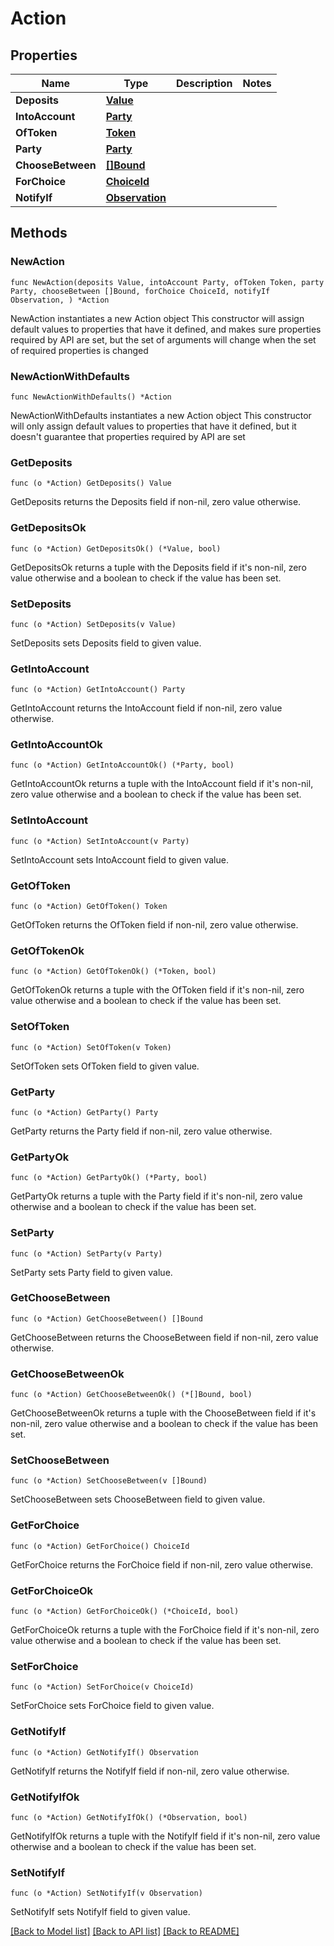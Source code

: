 # Action

## Properties

Name | Type | Description | Notes
------------ | ------------- | ------------- | -------------
**Deposits** | [**Value**](Value.md) |  | 
**IntoAccount** | [**Party**](Party.md) |  | 
**OfToken** | [**Token**](Token.md) |  | 
**Party** | [**Party**](Party.md) |  | 
**ChooseBetween** | [**[]Bound**](Bound.md) |  | 
**ForChoice** | [**ChoiceId**](ChoiceId.md) |  | 
**NotifyIf** | [**Observation**](Observation.md) |  | 

## Methods

### NewAction

`func NewAction(deposits Value, intoAccount Party, ofToken Token, party Party, chooseBetween []Bound, forChoice ChoiceId, notifyIf Observation, ) *Action`

NewAction instantiates a new Action object
This constructor will assign default values to properties that have it defined,
and makes sure properties required by API are set, but the set of arguments
will change when the set of required properties is changed

### NewActionWithDefaults

`func NewActionWithDefaults() *Action`

NewActionWithDefaults instantiates a new Action object
This constructor will only assign default values to properties that have it defined,
but it doesn't guarantee that properties required by API are set

### GetDeposits

`func (o *Action) GetDeposits() Value`

GetDeposits returns the Deposits field if non-nil, zero value otherwise.

### GetDepositsOk

`func (o *Action) GetDepositsOk() (*Value, bool)`

GetDepositsOk returns a tuple with the Deposits field if it's non-nil, zero value otherwise
and a boolean to check if the value has been set.

### SetDeposits

`func (o *Action) SetDeposits(v Value)`

SetDeposits sets Deposits field to given value.


### GetIntoAccount

`func (o *Action) GetIntoAccount() Party`

GetIntoAccount returns the IntoAccount field if non-nil, zero value otherwise.

### GetIntoAccountOk

`func (o *Action) GetIntoAccountOk() (*Party, bool)`

GetIntoAccountOk returns a tuple with the IntoAccount field if it's non-nil, zero value otherwise
and a boolean to check if the value has been set.

### SetIntoAccount

`func (o *Action) SetIntoAccount(v Party)`

SetIntoAccount sets IntoAccount field to given value.


### GetOfToken

`func (o *Action) GetOfToken() Token`

GetOfToken returns the OfToken field if non-nil, zero value otherwise.

### GetOfTokenOk

`func (o *Action) GetOfTokenOk() (*Token, bool)`

GetOfTokenOk returns a tuple with the OfToken field if it's non-nil, zero value otherwise
and a boolean to check if the value has been set.

### SetOfToken

`func (o *Action) SetOfToken(v Token)`

SetOfToken sets OfToken field to given value.


### GetParty

`func (o *Action) GetParty() Party`

GetParty returns the Party field if non-nil, zero value otherwise.

### GetPartyOk

`func (o *Action) GetPartyOk() (*Party, bool)`

GetPartyOk returns a tuple with the Party field if it's non-nil, zero value otherwise
and a boolean to check if the value has been set.

### SetParty

`func (o *Action) SetParty(v Party)`

SetParty sets Party field to given value.


### GetChooseBetween

`func (o *Action) GetChooseBetween() []Bound`

GetChooseBetween returns the ChooseBetween field if non-nil, zero value otherwise.

### GetChooseBetweenOk

`func (o *Action) GetChooseBetweenOk() (*[]Bound, bool)`

GetChooseBetweenOk returns a tuple with the ChooseBetween field if it's non-nil, zero value otherwise
and a boolean to check if the value has been set.

### SetChooseBetween

`func (o *Action) SetChooseBetween(v []Bound)`

SetChooseBetween sets ChooseBetween field to given value.


### GetForChoice

`func (o *Action) GetForChoice() ChoiceId`

GetForChoice returns the ForChoice field if non-nil, zero value otherwise.

### GetForChoiceOk

`func (o *Action) GetForChoiceOk() (*ChoiceId, bool)`

GetForChoiceOk returns a tuple with the ForChoice field if it's non-nil, zero value otherwise
and a boolean to check if the value has been set.

### SetForChoice

`func (o *Action) SetForChoice(v ChoiceId)`

SetForChoice sets ForChoice field to given value.


### GetNotifyIf

`func (o *Action) GetNotifyIf() Observation`

GetNotifyIf returns the NotifyIf field if non-nil, zero value otherwise.

### GetNotifyIfOk

`func (o *Action) GetNotifyIfOk() (*Observation, bool)`

GetNotifyIfOk returns a tuple with the NotifyIf field if it's non-nil, zero value otherwise
and a boolean to check if the value has been set.

### SetNotifyIf

`func (o *Action) SetNotifyIf(v Observation)`

SetNotifyIf sets NotifyIf field to given value.



[[Back to Model list]](../README.md#documentation-for-models) [[Back to API list]](../README.md#documentation-for-api-endpoints) [[Back to README]](../README.md)


